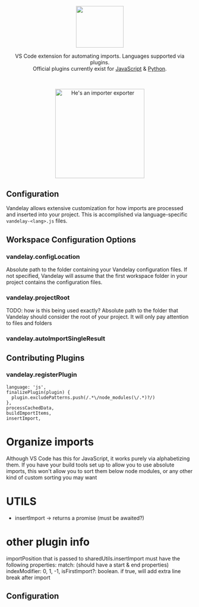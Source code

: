 <p align="center">
    <img src="https://raw.githubusercontent.com/ericbiewener/vscode-vandelay/master/artwork/logo.png" width="128" height="112" />
</p>

<p align="center">
  VS Code extension for automating imports. Languages supported via plugins.
  <br />
  Official plugins currently exist for <a href="https://github.com/ericbiewener/vscode-vandelay-js">JavaScript</a> &amp; <a href="https://github.com/ericbiewener/vscode-vandelay-py">Python</a>.
</p>

##

<p align="center">
    <br />
    <a href="https://www.youtube.com/watch?v=W4AN8Eb2LL0&t=2m10s" target="_blank">
        <img src="https://raw.githubusercontent.com/ericbiewener/vscode-vandelay/master/artwork/video.jpg" alt="He's an importer exporter" width="240" />
    </a>
</p>




## Configuration

Vandelay allows extensive customization for how imports are processed and inserted into your project. This is accomplished via language-specific `vandelay-<lang>.js` files.

## Workspace Configuration Options

### vandelay.configLocation

Absolute path to the folder containing your Vandelay configuration files. If not specified, Vandelay will assume that the first workspace folder in your project contains the configuration files.

### vandelay.projectRoot

TODO: how is this being used exactly?
Absolute path to the folder that Vandelay should consider the root of your project. It will only pay attention to files and folders

### vandelay.autoImportSingleResult

## Contributing Plugins

### vandelay.registerPlugin

    language: 'js',
    finalizePlugin(plugin) {
      plugin.excludePatterns.push(/.*\/node_modules(\/.*)?/)
    },
    processCachedData,
    buildImportItems,
    insertImport,


# Organize imports

Although VS Code has this for JavaScript, it works purely via alphabetizing them. If you have your build tools set up to allow you to use absolute imports, this won't allow you to sort them below node modules, or any other kind of custom sorting you may want

# UTILS

- insertImport -> returns a promise (must be awaited?)

# other plugin info

importPosition that is passed to sharedUtils.insertImport must have the following properties:
match: (should have a start & end properties)
indexModifier: 0, 1, -1,
isFirstImport?: boolean. if true, will add extra line break after import


## Configuration
